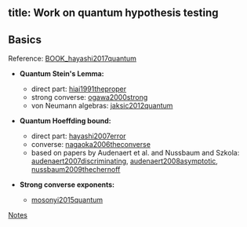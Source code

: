 title: Work on quantum hypothesis testing 
---

## Basics

Reference: [BOOK_hayashi2017quantum](BOOK_hayashi2017quantum)

* **Quantum Stein's Lemma:**   

    - direct part: [hiai1991theproper](hiai1991theproper)    
    - strong converse: [ogawa2000strong](ogawa2000strong)    
    - von Neumann algebras: [jaksic2012quantum](jaksic2012quantum)    

* **Quantum Hoeffding bound:**

    - direct part: [hayashi2007error](hayashi2007error)    
    - converse: [nagaoka2006theconverse](nagaoka2006theconverse)    
    - based on papers by Audenaert et al. and Nussbaum and Szkola:
    [audenaert2007discriminating](audenaert2007discriminating), [audenaert2008asymptotic](audenaert2008asymptotic), [nussbaum2009thechernoff](nussbaum2009thechernoff)    
  

* **Strong converse exponents:** 


    - [mosonyi2015quantum](mosonyi2015quantum)






 [Notes](AZ_qht/notes.pdf)
